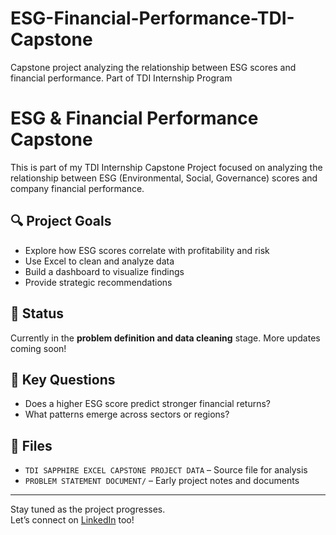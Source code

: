 # ESG-Financial-Performance-TDI-Capstone
Capstone project analyzing the relationship between ESG scores and financial performance. Part of TDI Internship Program
# ESG & Financial Performance Capstone

This is part of my TDI Internship Capstone Project focused on analyzing the relationship between ESG (Environmental, Social, Governance) scores and company financial performance.

## 🔍 Project Goals

- Explore how ESG scores correlate with profitability and risk
- Use Excel to clean and analyze data
- Build a dashboard to visualize findings
- Provide strategic recommendations

## 📌 Status

Currently in the **problem definition and data cleaning** stage. More updates coming soon!

## 🧠 Key Questions

- Does a higher ESG score predict stronger financial returns?
- What patterns emerge across sectors or regions?

## 📁 Files

- `TDI SAPPHIRE EXCEL CAPSTONE PROJECT DATA` – Source file for analysis
- `PROBLEM STATEMENT DOCUMENT/` – Early project notes and documents

---

Stay tuned as the project progresses.  
Let’s connect on [LinkedIn](www.linkedin.com/in/felicitas-ezechikeluba) too!
